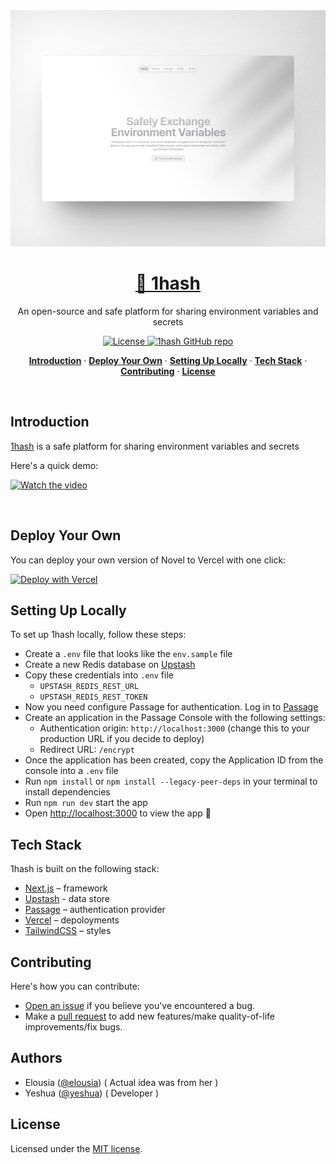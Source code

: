<a href="https://1hash.vercel.app">
  <img alt="1hash is a safe platform for sharing environment variables and secrets" src="public/landing.png">
  <h1 align="center">🔑 1hash</h1>
</a>

<p align="center">
  An open-source and safe platform for sharing environment variables and secrets 
</p>

<p align="center">
  <a href="https://github.com/lucky-chap/1hash/blob/main/LICENSE">
    <img src="https://img.shields.io/github/license/lucky-chap/1hash?label=license&logo=github&color=f80&logoColor=fff" alt="License" />
  </a>
  <a href="https://github.com/lucky-chap/1hash"><img src="https://img.shields.io/github/stars/lucky-chap/1hash?style=social" alt="1hash GitHub repo"></a>
</p>

<p align="center">
  <a href="#introduction"><strong>Introduction</strong></a> ·
  <a href="#deploy-your-own"><strong>Deploy Your Own</strong></a> ·
  <a href="#setting-up-locally"><strong>Setting Up Locally</strong></a> ·
  <a href="#tech-stack"><strong>Tech Stack</strong></a> ·
  <a href="#contributing"><strong>Contributing</strong></a> ·
  <a href="#license"><strong>License</strong></a>
</p>
<br/>

## Introduction

[1hash](https://1hash.vercel.app) is a safe platform for sharing environment variables and secrets

Here's a quick demo:

[![Watch the video](https://i.imgur.com/vKb2F1B.png)](https://youtu.be/vt5fpE0bzSY)

<br />

## Deploy Your Own

You can deploy your own version of Novel to Vercel with one click:

[![Deploy with Vercel](https://vercel.com/button)](https://vercel.com/new/clone?repository-url=https%3A%2F%2Fgithub.com%2Flucky-chap%2F1hash&env=UPSTASH_REDIS_REST_URL,UPSTASH_REDIS_REST_TOKEN,PASSAGE_APP_ID,PASSAGE_API_KEY&envDescription=API%20Keys%20needed%20for%20a%20successful%20deployment.%20Override%20vercel%20install%20command%20with%20%60npm%20install%20--legacy-peer-deps%60&demo-title=1hash&demo-description=A%20secure%20way%20of%20sharing%20environment%20variables&demo-url=https%3A%2F%2F1hash.vercel.app&demo-image=https%3A%2F%2F1hash.vercel.app%2Flanding.png)

## Setting Up Locally

To set up 1hash locally, follow these steps:

- Create a `.env` file that looks like the `env.sample` file
- Create a new Redis database on [Upstash](https://console.upstash.com/)
- Copy these credentials into `.env` file
  - `UPSTASH_REDIS_REST_URL`
  - `UPSTASH_REDIS_REST_TOKEN`
- Now you need configure Passage for authentication. Log in to [Passage](https://console.passage.id/register)
- Create an application in the Passage Console with the following settings:
  - Authentication origin: `http://localhost:3000` (change this to your production URL if you decide to deploy)
  - Redirect URL: `/encrypt`
- Once the application has been created, copy the Application ID from the console into a `.env` file
- Run `npm install` or `npm install --legacy-peer-deps` in your terminal to install dependencies
- Run `npm run dev` start the app
- Open [http://localhost:3000](http://localhost:3000) to view the app 🍰

## Tech Stack

1hash is built on the following stack:

- [Next.js](https://nextjs.org/) – framework
- [Upstash](https://console.upstash.com) - data store
- [Passage](https://passage.id/) – authentication provider
- [Vercel](https://vercel.com) – depoloyments
- [TailwindCSS](https://tailwindcss.com/) – styles

## Contributing

Here's how you can contribute:

- [Open an issue](https://github.com/lucky-chap/1hash/issues) if you believe you've encountered a bug.
- Make a [pull request](https://github.com/lucky-chap1hash/pull) to add new features/make quality-of-life improvements/fix bugs.

## Authors

- Elousia ([@elousia](https://github.com/elousia)) ( Actual idea was from her )
- Yeshua ([@yeshua](https://github.com/lucky-chap)) ( Developer )

## License

Licensed under the [MIT license](/LICENSE).
